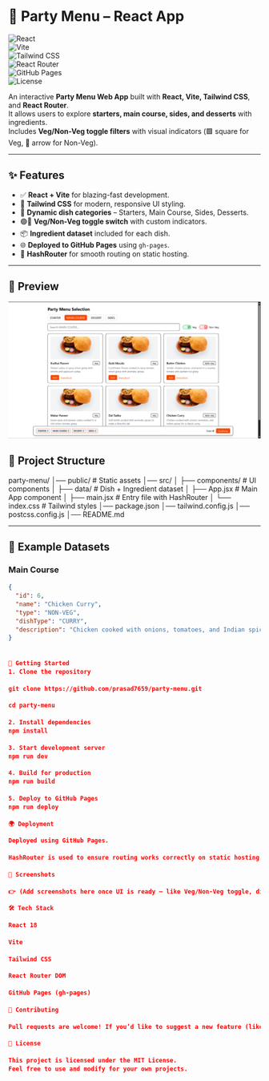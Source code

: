 # 🍴 Party Menu – React App  

![React](https://img.shields.io/badge/React-18-blue?logo=react)  
![Vite](https://img.shields.io/badge/Vite-Fast-purple?logo=vite)  
![Tailwind CSS](https://img.shields.io/badge/Tailwind-CSS-38B2AC?logo=tailwindcss)  
![React Router](https://img.shields.io/badge/React%20Router-Dynamic-red?logo=reactrouter)  
![GitHub Pages](https://img.shields.io/badge/Deployed-GitHub%20Pages-181717?logo=github)  
![License](https://img.shields.io/badge/License-MIT-green)  

An interactive **Party Menu Web App** built with **React, Vite, Tailwind CSS**, and **React Router**.  
It allows users to explore **starters, main course, sides, and desserts** with ingredients.  
Includes **Veg/Non-Veg toggle filters** with visual indicators (🟩 square for Veg, 🔺 arrow for Non-Veg).  

---

## ✨ Features  

- ✅ **React + Vite** for blazing-fast development.  
- 🎨 **Tailwind CSS** for modern, responsive UI styling.  
- 🍲 **Dynamic dish categories** – Starters, Main Course, Sides, Desserts.  
- 🟢🔴 **Veg/Non-Veg toggle switch** with custom indicators.  
- 📦 **Ingredient dataset** included for each dish.  
- 🌐 **Deployed to GitHub Pages** using `gh-pages`.  
- 🔄 **HashRouter** for smooth routing on static hosting.  

---

## 📸 Preview

![App Snapshot](public/preview.png)




## 📂 Project Structure  

party-menu/
│── public/ # Static assets
│── src/
│ ├── components/ # UI components
│ ├── data/ # Dish + Ingredient dataset
│ ├── App.jsx # Main App component
│ ├── main.jsx # Entry file with HashRouter
│ └── index.css # Tailwind styles
│── package.json
│── tailwind.config.js
│── postcss.config.js
│── README.md


---

## 🥘 Example Datasets  

### **Main Course**
```json
{
  "id": 6,
  "name": "Chicken Curry",
  "type": "NON-VEG",
  "dishType": "CURRY",
  "description": "Chicken cooked with onions, tomatoes, and Indian spices for a classic curry."
}


🚀 Getting Started
1. Clone the repository

git clone https://github.com/prasad7659/party-menu.git

cd party-menu

2. Install dependencies
npm install

3. Start development server
npm run dev

4. Build for production
npm run build

5. Deploy to GitHub Pages
npm run deploy

🌍 Deployment

Deployed using GitHub Pages.

HashRouter is used to ensure routing works correctly on static hosting.

📸 Screenshots

👉 (Add screenshots here once UI is ready – like Veg/Non-Veg toggle, dish list, ingredients page, etc.)

🛠️ Tech Stack

React 18

Vite

Tailwind CSS

React Router DOM

GitHub Pages (gh-pages)

🤝 Contributing

Pull requests are welcome! If you’d like to suggest a new feature (like drinks 🥂 or snacks 🍟), feel free to open an issue.

📜 License

This project is licensed under the MIT License.
Feel free to use and modify for your own projects.